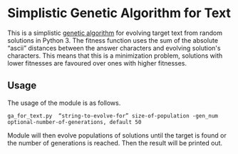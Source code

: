 # Simplistic Genetic Algorithm for Text
This is a simplistic [genetic algorithm](https://en.wikipedia.org/wiki/Genetic_algorithm) for evolving target text from random solutions in Python 3. The fitness function uses the sum of the absolute “ascii” distances between the answer characters and evolving solution's characters. This means that this is a minimization problem, solutions with lower fitnesses are favoured over ones with higher fitnesses. 

## Usage
The usage of the module is as follows. 

```ga_for_text.py  “string-to-evolve-for” size-of-population -gen_num optional-number-of-generations, default 50```

Module will then evolve populations of solutions until the target is found or the number of generations is reached. Then the result will be printed out.
